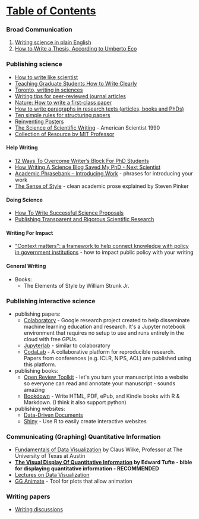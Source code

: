 # [Table of Contents](/Phd-Resources)

### Broad Communication
1. [Writing science in plain English](https://www.amazon.com/Writing-Science-English-Chicago-Publishing/dp/022602637X)
2. [How to Write a Thesis, According to Umberto Eco](https://thereader.mitpress.mit.edu/umberto-eco-how-to-write-a-thesis/)

### Publishing science
  * [How to write like scientist](http://www.sciencemag.org/careers/2012/03/how-write-scientist)
  * [Teaching Graduate Students How to Write Clearly](http://www.psychologicalscience.org/observer/teaching-graduate-students-how-to-write-clearly#.WH2lyLYrLdQ)
  * [Toronto, writing in sciences](http://www.writing.utoronto.ca/advice/specific-types-of-writing/296-writing-in-the-sciences)
  * [Writing tips for peer-reviewed journal articles](http://shadow.eas.gatech.edu/~jean/paleo/Writing_tips.pdf?utm_content=buffer2b17c&utm_medium=social&utm_source=twitter.com&utm_campaign=buffer)
  * [Nature: How to write a first-class paper](https://www.nature.com/articles/d41586-018-02404-4?error=cookies_not_supported&code=397df951-0abf-4ae4-800c-3b050f5141a4)
  * [How to write paragraphs in research texts (articles, books and PhDs)](http://blogs.lse.ac.uk/writingforresearch/2017/07/17/how-to-write-paragraphs-in-research-texts-articles-books-and-phds/)
  * [Ten simple rules for structuring papers](http://journals.plos.org/ploscompbiol/article?id=10.1371/journal.pcbi.1005619)
  * [Reinventing Posters](https://www.npr.org/sections/health-shots/2019/06/11/729314248/to-save-the-science-poster-researchers-want-to-kill-it-and-start-over)
  * [The Science of Scientific Writing](http://www-stat.wharton.upenn.edu/~buja/sci.pdf) - American Scientist 1990
  * [Collection of Resource by MIT Professor](https://jazlab.org/writing/)

#### Help Writing
  * [12 Ways To Overcome Writer’s Block For PhD Students](http://www.nextscientist.com/writers-block-phd-students/)
  * [How Writing A Science Blog Saved My PhD - Next Scientist](http://www.nextscientist.com/writing-science-blog-saved-phd/)
  * [Academic Phrasebank – Introducing Work](http://www.phrasebank.manchester.ac.uk/introducing-work/) - phrases for introducing your work
  * [The Sense of Style](http://xidian-usa.org/wp-content/uploads/2019/07/The-Sense-of-Style.pdf) - clean academic prose explained by Steven Pinker

#### Doing Science
  * [How To Write Successful Science Proposals](/ML-Brain-Resources/files/how_to_write_successful_science_proposals.pdf)
  * [Publishing Transparent and Rigorous Scientific Research](https://osf.io/asxcb/)

#### Writing For Impact
  * ["Context matters": a framework to help connect knowledge with policy in government institutions](http://blogs.lse.ac.uk/impactofsocialsciences/2017/12/19/context-matters-a-framework-to-help-connect-knowledge-with-policy-in-government-institutions/) - how to impact public policy with your writing

#### General Writing
  * Books:
    * The Elements of Style by William Strunk Jr.

### Publishing **interactive** science
  * publishing papers:
    * [Colaboratory](https://colab.research.google.com/) - Google research project created to help disseminate machine learning education and research. It's a Jupyter notebook environment that requires no setup to use and runs entirely in the cloud with free GPUs.
    * [Jupyterlab](https://github.com/jupyterlab/jupyterlab) - similar to colaboratory
    * [CodaLab](https://worksheets.codalab.org/) - A collaborative platform for reproducible research. Papers from conferences (e.g. ICLR, NIPS, ACL) are published using this platform.
  * publishing books:
    * [Open Review Toolkit](http://www.openreviewtoolkit.org/) - let's you turn your manuscript into a website so everyone can read and annotate your manuscript - sounds amazing
    * [Bookdown](https://bookdown.org/home/) - Write HTML, PDF, ePub, and Kindle books with R & Markdown. (I think it also support python)
  * publishing websites:
    * [Data-Driven Documents](https://d3js.org/)
    * [Shiny](http://shiny.rstudio.com/) - Use R to easily create interactive websites

### Communicating (Graphing) Quantitative Information

  * [Fundamentals of Data Visualization](http://serialmentor.com/blog/2018/1/23/fundamentals-of-data-visualization) by Claus Wilke, Professor at The University of Texas at Austin
  * **[The Visual Display Of Quantitative Information](https://www.edwardtufte.com/tufte/books_vdqi) by Edward Tufte - bible for displaying quantitative information - RECOMMENDED**
  * [Lectures on Data Visualization](http://mkweb.bcgsc.ca/essentials.of.data.visualization/videos.mhtml)
  * [GG Animate](https://github.com/thomasp85/gganimate) - Tool for plots that allow animation



### Writing papers
* [Writing discussions](https://twitter.com/WriteThatPhD/status/1396359012183064576?s=09)
